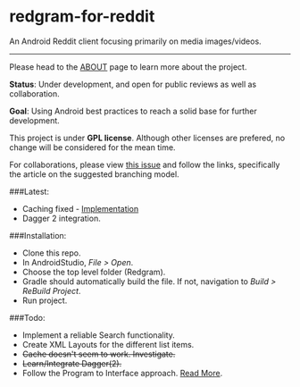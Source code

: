 # redgram-for-reddit
An Android Reddit client focusing primarily on media images/videos. 

--------------

Please head to the [ABOUT](/ABOUT.md) page to learn more about the project. 

**Status**: Under development, and open for public reviews as well as collaboration.

**Goal**: Using Android best practices to reach a solid base for further development.

This project is under **GPL license**. Although other licenses are prefered, no change will be considered for the mean time.

For collaborations, please view [this issue](https://github.com/Redgram/redgram-for-reddit/issues/1) and follow the links, specifically the article on the suggested branching model.

###Latest:

- Caching fixed - [Implementation](/Redgram/app/src/main/java/com/matie/redgram/data/network/api/reddit/base/RedditServiceBase.java)
- Dagger 2 integration.

###Installation:

- Clone this repo.
- In AndroidStudio, *File > Open*.
- Choose the top level folder (Redgram).
- Gradle should automatically build the file. If not, navigation to *Build > ReBuild Project*.
- Run project.

###Todo:

- Implement a reliable Search functionality.
- Create XML Layouts for the different list items.
- <del>Cache doesn't seem to work. Investigate.
- <del>Learn/Integrate Dagger(2).
- Follow the Program to Interface approach. [Read More](http://stackoverflow.com/questions/383947/what-does-it-mean-to-program-to-an-interface).
